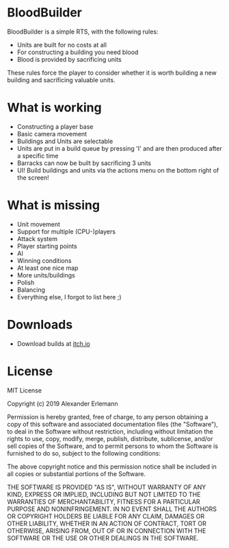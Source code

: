 # BloodBuilder
BloodBuilder is a simple RTS, with the following rules:
  - Units are built for no costs at all
  - For constructing a building you need blood
  - Blood is provided by sacrificing units
 
These rules force the player to consider whether it is worth building a new building and sacrificing valuable units.

# What is working

  - Constructing a player base
  - Basic camera movement
  - Buildings and Units are selectable
  - Units are put in a build queue by pressing 'I' and are then produced after a specific time
  - Barracks can now be built by sacrificing 3 units
  - UI! Build buildings and units via the actions menu on the bottom right of the screen!

# What is missing
  - Unit movement
  - Support for multiple (CPU-)players
  - Attack system
  - Player starting points
  - AI
  - Winning conditions
  - At least one nice map
  - More units/buildings
  - Polish
  - Balancing
  - Everything else, I forgot to list here ;)
  
# Downloads
  - Download builds at [itch.io](https://d4rkweasel.itch.io/bloodbuilder)

  
# License

MIT License

Copyright (c) 2019 Alexander Erlemann

Permission is hereby granted, free of charge, to any person obtaining a copy
of this software and associated documentation files (the "Software"), to deal
in the Software without restriction, including without limitation the rights
to use, copy, modify, merge, publish, distribute, sublicense, and/or sell
copies of the Software, and to permit persons to whom the Software is
furnished to do so, subject to the following conditions:

The above copyright notice and this permission notice shall be included in all
copies or substantial portions of the Software.

THE SOFTWARE IS PROVIDED "AS IS", WITHOUT WARRANTY OF ANY KIND, EXPRESS OR
IMPLIED, INCLUDING BUT NOT LIMITED TO THE WARRANTIES OF MERCHANTABILITY,
FITNESS FOR A PARTICULAR PURPOSE AND NONINFRINGEMENT. IN NO EVENT SHALL THE
AUTHORS OR COPYRIGHT HOLDERS BE LIABLE FOR ANY CLAIM, DAMAGES OR OTHER
LIABILITY, WHETHER IN AN ACTION OF CONTRACT, TORT OR OTHERWISE, ARISING FROM,
OUT OF OR IN CONNECTION WITH THE SOFTWARE OR THE USE OR OTHER DEALINGS IN THE
SOFTWARE.